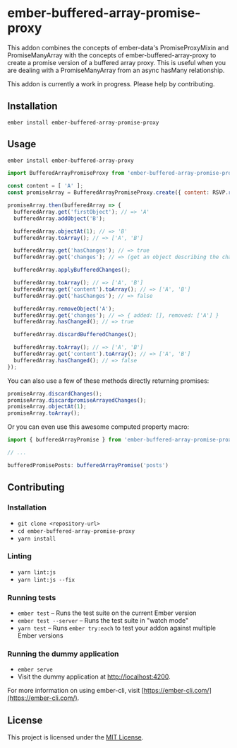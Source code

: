 ember-buffered-array-promise-proxy
==============================================================================

This addon combines the concepts of ember-data's PromiseProxyMixin and PromiseManyArray
with the concepts of ember-buffered-array-proxy to create a promise version of a buffered
array proxy. This is useful when you are dealing with a PromiseManyArray from an async
hasMany relationship.

This addon is currently a work in progress. Please help by contributing.

Installation
------------------------------------------------------------------------------

```
ember install ember-buffered-array-promise-proxy
```

Usage
------------------------------------------------------------------------------

```sh
ember install ember-buffered-array-proxy
```

```js
import BufferedArrayPromiseProxy from 'ember-buffered-array-promise-proxy/proxy';

const content = [ 'A' ];
const promiseArray = BufferedArrayPromiseProxy.create({ content: RSVP.resolve(content) });

promiseArray.then(bufferedArray => {
  bufferedArray.get('firstObject'); // => 'A'
  bufferedArray.addObject('B');

  bufferedArray.objectAt(1); // => 'B'
  bufferedArray.toArray(); // => ['A', 'B']

  bufferedArray.get('hasChanges'); // => true
  bufferedArray.get('changes'); // => (get an object describing the changes) -- { added: ['B'], removed: [] }

  bufferedArray.applyBufferedChanges();

  bufferedArray.toArray(); // => ['A', 'B']
  bufferedArray.get('content').toArray(); // => ['A', 'B']
  bufferedArray.get('hasChanges'); // => false

  bufferedArray.removeObject('A');
  bufferedArray.get('changes'); // => { added: [], removed: ['A'] }
  bufferedArray.hasChanged(); // => true

  bufferedArray.discardBufferedChanges();

  bufferedArray.toArray(); // => ['A', 'B']
  bufferedArray.get('content').toArray(); // => ['A', 'B']
  bufferedArray.hasChanged(); // => false
});
```

You can also use a few of these methods directly returning promises:

```js
promiseArray.discardChanges();
promiseArray.discardpromiseArrayedChanges();
promiseArray.objectAt(1);
promiseArray.toArray();
```

Or you can even use this awesome computed property macro:

```js
import { bufferedArrayPromise } from 'ember-buffered-array-promise-proxy/cp-macros';

// ...

bufferedPromisePosts: bufferedArrayPromise('posts')
```


Contributing
------------------------------------------------------------------------------

### Installation

* `git clone <repository-url>`
* `cd ember-buffered-array-promise-proxy`
* `yarn install`

### Linting

* `yarn lint:js`
* `yarn lint:js --fix`

### Running tests

* `ember test` – Runs the test suite on the current Ember version
* `ember test --server` – Runs the test suite in "watch mode"
* `yarn test` – Runs `ember try:each` to test your addon against multiple Ember versions

### Running the dummy application

* `ember serve`
* Visit the dummy application at [http://localhost:4200](http://localhost:4200).

For more information on using ember-cli, visit [https://ember-cli.com/](https://ember-cli.com/).

License
------------------------------------------------------------------------------

This project is licensed under the [MIT License](LICENSE.md).
